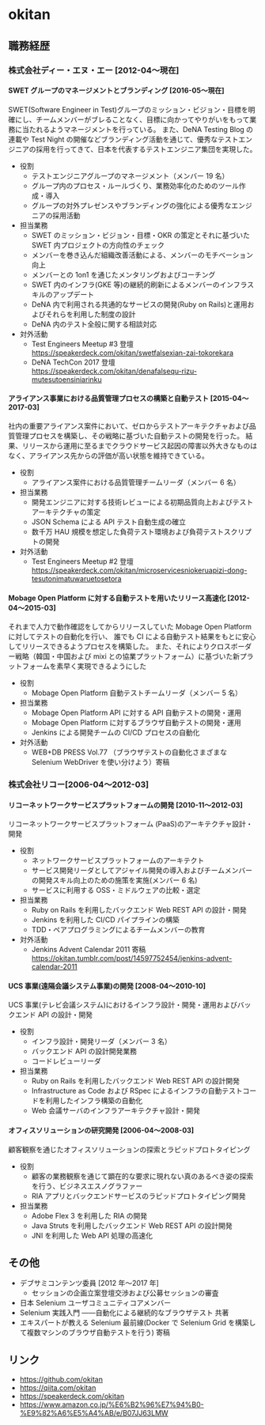 # okitan

## 職務経歴

### 株式会社ディー・エヌ・エー [2012-04〜現在]

#### SWET グループのマネージメントとブランディング [2016-05〜現在]

SWET(Software Engineer in Test)グループのミッション・ビジョン・目標を明確にし、チームメンバーがブレることなく、目標に向かってやりがいをもって業務に当たれるようマネージメントを行っている。
また、DeNA Testing Blog の連載や Test Night の開催などブランディング活動を通じて、優秀なテストエンジニアの採用を行ってきて、日本を代表するテストエンジニア集団を実現した。

- 役割
  - テストエンジニアグループのマネージメント（メンバー 19 名）
  - グループ内のプロセス・ルールづくり、業務効率化のためのツール作成・導入
  - グループの対外プレゼンスやブランディングの強化による優秀なエンジニアの採用活動
- 担当業務
  - SWET のミッション・ビジョン・目標・OKR の策定とそれに基づいた SWET 内プロジェクトの方向性のチェック
  - メンバーを巻き込んだ組織改善活動による、メンバーのモチベーション向上
  - メンバーとの 1on1 を通じたメンタリングおよびコーチング
  - SWET 内のインフラ(GKE 等)の継続的刷新によるメンバーのインフラスキルのアップデート
  - DeNA 内で利用される共通的なサービスの開発(Ruby on Rails)と運用およびそれらを利用した制度の設計
  - DeNA 内のテスト全般に関する相談対応
- 対外活動
  - Test Engineers Meetup #3 登壇 https://speakerdeck.com/okitan/swetfalsexian-zai-tokorekara
  - DeNA TechCon 2017 登壇 https://speakerdeck.com/okitan/denafalsequ-rizu-mutesutoensiniarinku

#### アライアンス事業における品質管理プロセスの構築と自動テスト [2015-04〜2017-03]

社内の重要アライアンス案件において、ゼロからテストアーキテクチャおよび品質管理プロセスを構築し、その戦略に基づいた自動テストの開発を行った。
結果、リリースから運用に至るまでクラウドサービス起因の障害以外大きなものはなく、アライアンス先からの評価が高い状態を維持できている。

- 役割
  - アライアンス案件における品質管理チームリーダ（メンバー 6 名）
- 担当業務
  - 開発エンジニアに対する技術レビューによる初期品質向上およびテストアーキテクチャの策定
  - JSON Schema による API テスト自動生成の確立
  - 数千万 HAU 規模を想定した負荷テスト環境および負荷テストスクリプトの開発
- 対外活動
  - Test Engineers Meetup #2 登壇 https://speakerdeck.com/okitan/microservicesniokeruapizi-dong-tesutonimatuwaruetosetora

#### Mobage Open Platform に対する自動テストを用いたリリース高速化 [2012-04〜2015-03]

それまで人力で動作確認をしてからリリースしていた Mobage Open Platform に対してテストの自動化を行い、
誰でも CI による自動テスト結果をもとに安心してリリースできるようプロセスを構築した。
また、それによりクロスボーダー戦略（韓国・中国および mixi との協業プラットフォーム）に基づいた新プラットフォームを素早く実現できるようにした

- 役割
  - Mobage Open Platform 自動テストチームリーダ（メンバー 5 名）
- 担当業務
  - Mobage Open Platform API に対する API 自動テストの開発・運用
  - Mobage Open Platform に対するブラウザ自動テストの開発・運用
  - Jenkins による開発チームの CI/CD プロセスの自動化
- 対外活動
  - WEB+DB PRESS Vol.77 （ブラウザテストの自動化さまざまな Selenium WebDriver を使い分けよう）寄稿

### 株式会社リコー[2006-04〜2012-03]

#### リコーネットワークサービスプラットフォームの開発 [2010-11〜2012-03]

リコーネットワークサービスプラットフォーム (PaaS)のアーキテクチャ設計・開発

- 役割
  - ネットワークサービスプラットフォームのアーキテクト
  - サービス開発リーダとしてアジャイル開発の導入およびチームメンバーの開発スキル向上のための施策を実施(メンバー 6 名)
  - サービスに利用する OSS・ミドルウェアの比較・選定
- 担当業務
  - Ruby on Rails を利用したバックエンド Web REST API の設計・開発
  - Jenkins を利用した CI/CD パイプラインの構築
  - TDD・ペアプログラミングによるチームメンバーの教育
- 対外活動
  - Jenkins Advent Calendar 2011 寄稿 https://okitan.tumblr.com/post/14597752454/jenkins-advent-calendar-2011

#### UCS 事業(遠隔会議システム事業)の開発 [2008-04〜2010-10]

UCS 事業(テレビ会議システム)におけるインフラ設計・開発・運用およびバックエンド API の設計・開発

- 役割
  - インフラ設計・開発リーダ（メンバー 3 名）
  - バックエンド API の設計開発業務
  - コードレビューリーダ
- 担当業務
  - Ruby on Rails を利用したバックエンド Web REST API の設計開発
  - Infrastructure as Code および RSpec によるインフラの自動テストコードを利用したインフラ構築の自動化
  - Web 会議サーバのインフラアーキテクチャ設計・開発

#### オフィスソリューションの研究開発 [2006-04〜2008-03]

顧客観察を通じたオフィスソリューションの探索とラピッドプロトタイピング

- 役割
  - 顧客の業務観察を通じて顕在的な要求に現れない真のあるべき姿の探索を行う、ビジネスエスノグラファー
  - RIA アプリとバックエンドサービスのラピッドプロトタイピング開発
- 担当業務
  - Adobe Flex 3 を利用した RIA の開発
  - Java Struts を利用したバックエンド Web REST API の設計開発
  - JNI を利用した Web API 処理の高速化

## その他

- デブサミコンテンツ委員 [2012 年〜2017 年]
  - セッションの企画立案登壇交渉および公募セッションの審査
- 日本 Selenium ユーザコミュニティコアメンバー
- Selenium 実践入門 ――自動化による継続的なブラウザテスト 共著
- エキスパートが教える Selenium 最前線(Docker で Selenium Grid を構築して複数マシンのブラウザ自動テストを行う) 寄稿

## リンク

- https://github.com/okitan
- https://qiita.com/okitan
- https://speakerdeck.com/okitan
- https://www.amazon.co.jp/%E6%B2%96%E7%94%B0-%E9%82%A6%E5%A4%AB/e/B07JJ63LMW

